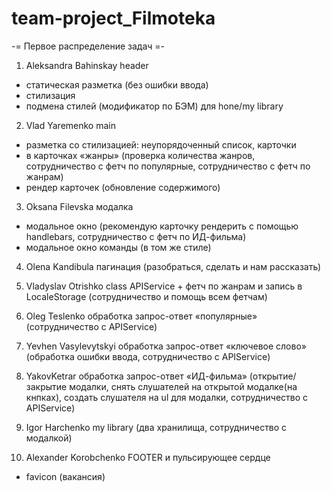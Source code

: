 # team-project_Filmoteka

-= Первое распределение задач =-
1. Aleksandra Bahinskay
 header 
  - статическая разметка (без ошибки ввода)
  - стилизация
  - подмена стилей (модификатор по БЭМ) для hone/my library

2. Vlad Yaremenko
 main
  - разметка со стилизацией: неупорядоченный список, карточки
  - в карточках «жанры» (проверка количества жанров, сотрудничество с фетч по популярные, сотрудничество с фетч по жанрам)
  - рендер карточек (обновление содержимого)

3. Oksana Filevska
 модалка
  - модальное окно (рекомендую карточку рендерить с помощью handlebars, сотрудничество с фетч по ИД-фильма)
  - модальное окно команды (в том же стиле)

4. Olena Kandibula
 пагинация (разобраться, сделать и нам рассказать)

5. Vladyslav Otrishko
 class APIService + фетч по жанрам и запись в LocaleStorage (сотрудничество и помощь всем фетчам)

6. Oleg Teslenko
 обработка запрос-ответ «популярные» (сотрудничество с APIService)

7. Yevhen Vasylevytskyi
 обработка запрос-ответ «ключевое слово» (обработка ошибки ввода, сотрудничество с APIService)

8. YakovKetrar
 обработка запрос-ответ «ИД-фильма» (открытие/закрытие модалки, снять слушателей на открытой модалке(на кнпках), создать слушателя на ul для модалки, сотрудничество с APIService)

9. Igor Harchenko
my library (два хранилища, сотрудничество с модалкой)

10. Alexander Korobchenko
 FOOTER и пульсирующее сердце

 - favicon (вакансия)